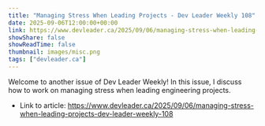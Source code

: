 ```yaml
---
title: "Managing Stress When Leading Projects - Dev Leader Weekly 108"
date: 2025-09-06T12:00:00+00:00
link: https://www.devleader.ca/2025/09/06/managing-stress-when-leading-projects-dev-leader-weekly-108
showShare: false
showReadTime: false
thumbnail: images/misc.png
tags: ["devleader.ca"]
---
```

Welcome to another issue of Dev Leader Weekly! In this issue, I discuss how to work on managing stress when leading engineering projects.

- Link to article: https://www.devleader.ca/2025/09/06/managing-stress-when-leading-projects-dev-leader-weekly-108